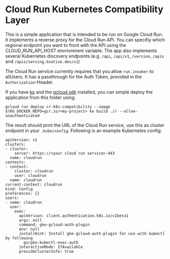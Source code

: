 # Cloud Run Kubernetes Compatibility Layer

This is a simple application that is intended to be run on Google Cloud Run. It implements a reverse proxy for the Cloud Run API. You can specifiy which regional endpoint you want to front with the API using the CLOUD_RUN_API_HOST envrionment variable. The app also implements several Kubernetes discovery endpoints (e.g. `/api`, `/api/v1`, `/version`, `/apis` and `/apis/serving.knative.dev/v1`)

The Cloud Run service currently requires that you allow `run.invoker` to allUsers. It has a passthrough for the Auth Token, provided in the `Authorization`-Header.

If you have [ko](https://github.com/google/ko) and the [gcloud sdk](https://cloud.google.com/sdk/docs/install) installed, you can simple deploy the application from this folder using.
```
gcloud run deploy cr-k8s-compatibility --image $(KO_DOCKER_REPO=gcr.io/<my-project> ko build ./) --allow-unauthenticated
```
The result should print the URL of the Cloud Run service, use this as cluster endpoint in your `.kube/config`. Following is an example Kubernetes config:
```
apiVersion: v1
clusters:
- cluster:
    server: https://<your cloud run service>:443
  name: cloudrun
contexts:
- context:
    cluster: cloudrun
    user: cloudrun
  name: cloudrun
current-context: cloudrun
kind: Config
preferences: {}
users:
- name: cloudrun
  user:
    exec:
      apiVersion: client.authentication.k8s.io/v1beta1
      args: null
      command: gke-gcloud-auth-plugin
      env: null
      installHint: Install gke-gcloud-auth-plugin for use with kubectl by following
        go/gke-kubectl-exec-auth
      interactiveMode: IfAvailable
      provideClusterInfo: true
```